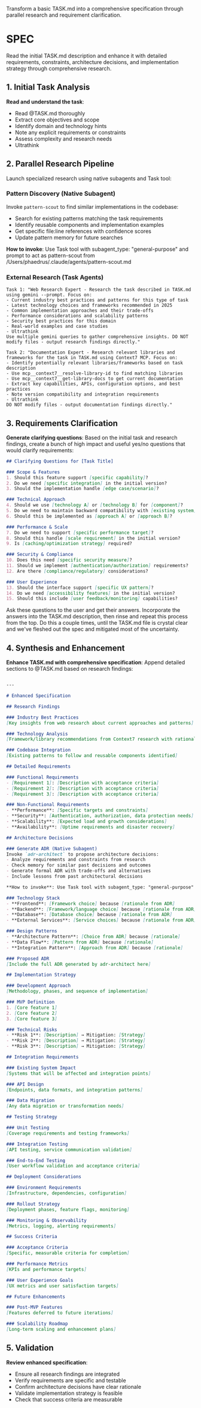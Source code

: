 Transform a basic TASK.md into a comprehensive specification through parallel research and requirement clarification.

# SPEC

Read the initial TASK.md description and enhance it with detailed requirements, constraints, architecture decisions, and implementation strategy through comprehensive research.

## 1. Initial Task Analysis

**Read and understand the task**:
- Read @TASK.md thoroughly
- Extract core objectives and scope
- Identify domain and technology hints
- Note any explicit requirements or constraints
- Assess complexity and research needs
- Ultrathink

## 2. Parallel Research Pipeline

Launch specialized research using native subagents and Task tool:

### Pattern Discovery (Native Subagent)
Invoke `pattern-scout` to find similar implementations in the codebase:
- Search for existing patterns matching the task requirements
- Identify reusable components and implementation examples
- Get specific file:line references with confidence scores
- Update pattern memory for future searches

**How to invoke**: Use Task tool with subagent_type: "general-purpose" and prompt to act as pattern-scout from /Users/phaedrus/.claude/agents/pattern-scout.md

### External Research (Task Agents)
```
Task 1: "Web Research Expert - Research the task described in TASK.md using gemini --prompt. Focus on:
- Current industry best practices and patterns for this type of task
- Latest technology choices and frameworks recommended in 2025
- Common implementation approaches and their trade-offs
- Performance considerations and scalability patterns
- Security best practices for this domain
- Real-world examples and case studies
- Ultrathink
Use multiple gemini queries to gather comprehensive insights. DO NOT modify files - output research findings directly."

Task 2: "Documentation Expert - Research relevant libraries and frameworks for the task in TASK.md using Context7 MCP. Focus on:
- Identify potentially relevant libraries/frameworks based on task description
- Use mcp__context7__resolve-library-id to find matching libraries
- Use mcp__context7__get-library-docs to get current documentation
- Extract key capabilities, APIs, configuration options, and best practices
- Note version compatibility and integration requirements
- Ultrathink
DO NOT modify files - output documentation findings directly."
```

## 3. Requirements Clarification

**Generate clarifying questions**:
Based on the initial task and research findings, create a bunch of high impact and useful yes/no questions that would clarify requirements:

```markdown
## Clarifying Questions for [Task Title]

### Scope & Features
1. Should this feature support [specific capability]?
2. Do we need [specific integration] in the initial version?
3. Should the implementation handle [edge case/scenario]?

### Technical Approach
4. Should we use [technology A] or [technology B] for [component]?
5. Do we need to maintain backward compatibility with [existing system]?
6. Should this be implemented as [approach A] or [approach B]?

### Performance & Scale
7. Do we need to support [specific performance target]?
8. Should this handle [scale requirement] in the initial version?
9. Is [caching/optimization strategy] required?

### Security & Compliance
10. Does this need [specific security measure]?
11. Should we implement [authentication/authorization] requirements?
12. Are there [compliance/regulatory] considerations?

### User Experience
13. Should the interface support [specific UX pattern]?
14. Do we need [accessibility features] in the initial version?
15. Should this include [user feedback/monitoring] capabilities?
```

Ask these questions to the user and get their answers. Incorporate the answers into the TASK.md description, then rinse and repeat this process from the top. Do this a couple times, until the TASK.md file is crystal clear and we've fleshed out the spec and mitigated most of the uncertainty.

## 4. Synthesis and Enhancement

**Enhance TASK.md with comprehensive specification**:
Append detailed sections to @TASK.md based on research findings:

```markdown

---

# Enhanced Specification

## Research Findings

### Industry Best Practices
[Key insights from web research about current approaches and patterns]

### Technology Analysis
[Framework/library recommendations from Context7 research with rationale]

### Codebase Integration
[Existing patterns to follow and reusable components identified]

## Detailed Requirements

### Functional Requirements
- [Requirement 1]: [Description with acceptance criteria]
- [Requirement 2]: [Description with acceptance criteria]
- [Requirement 3]: [Description with acceptance criteria]

### Non-Functional Requirements
- **Performance**: [Specific targets and constraints]
- **Security**: [Authentication, authorization, data protection needs]
- **Scalability**: [Expected load and growth considerations]
- **Availability**: [Uptime requirements and disaster recovery]

## Architecture Decisions

### Generate ADR (Native Subagent)
Invoke `adr-architect` to propose architecture decisions:
- Analyze requirements and constraints from research
- Check memory for similar past decisions and outcomes
- Generate formal ADR with trade-offs and alternatives
- Include lessons from past architectural decisions

**How to invoke**: Use Task tool with subagent_type: "general-purpose" and prompt to act as adr-architect from /Users/phaedrus/.claude/agents/adr-architect.md

### Technology Stack
- **Frontend**: [Framework choice] because [rationale from ADR]
- **Backend**: [Framework/language choice] because [rationale from ADR]
- **Database**: [Database choice] because [rationale from ADR]
- **External Services**: [Service choices] because [rationale from ADR]

### Design Patterns
- **Architecture Pattern**: [Choice from ADR] because [rationale]
- **Data Flow**: [Pattern from ADR] because [rationale]
- **Integration Pattern**: [Approach from ADR] because [rationale]

### Proposed ADR
[Include the full ADR generated by adr-architect here]

## Implementation Strategy

### Development Approach
[Methodology, phases, and sequence of implementation]

### MVP Definition
1. [Core feature 1]
2. [Core feature 2]
3. [Core feature 3]

### Technical Risks
- **Risk 1**: [Description] → Mitigation: [Strategy]
- **Risk 2**: [Description] → Mitigation: [Strategy]
- **Risk 3**: [Description] → Mitigation: [Strategy]

## Integration Requirements

### Existing System Impact
[Systems that will be affected and integration points]

### API Design
[Endpoints, data formats, and integration patterns]

### Data Migration
[Any data migration or transformation needs]

## Testing Strategy

### Unit Testing
[Coverage requirements and testing frameworks]

### Integration Testing
[API testing, service communication validation]

### End-to-End Testing
[User workflow validation and acceptance criteria]

## Deployment Considerations

### Environment Requirements
[Infrastructure, dependencies, configuration]

### Rollout Strategy
[Deployment phases, feature flags, monitoring]

### Monitoring & Observability
[Metrics, logging, alerting requirements]

## Success Criteria

### Acceptance Criteria
[Specific, measurable criteria for completion]

### Performance Metrics
[KPIs and performance targets]

### User Experience Goals
[UX metrics and user satisfaction targets]

## Future Enhancements

### Post-MVP Features
[Features deferred to future iterations]

### Scalability Roadmap
[Long-term scaling and enhancement plans]
```

## 5. Validation

**Review enhanced specification**:
- Ensure all research findings are integrated
- Verify requirements are specific and testable
- Confirm architecture decisions have clear rationale
- Validate implementation strategy is feasible
- Check that success criteria are measurable

